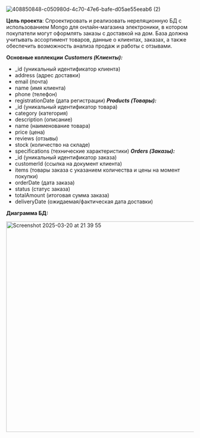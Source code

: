 ![408850848-c050980d-4c70-47e6-bafe-d05ae55eeab6 (2)](https://github.com/user-attachments/assets/6d295409-e9ca-4ea9-920f-45a335d250a1)

**Цель проекта**: Спроектировать и реализовать нереляционную БД с использованием Mongo для онлайн-магазина электроники, в котором покупатели могут оформлять заказы с доставкой на дом. База должна учитывать ассортимент товаров, данные о клиентах, заказах, а также обеспечить возможность анализа продаж и работы с отзывами.

**Основные коллекции**
***Customers (Клиенты):***
- _id (уникальный идентификатор клиента)
- address (адрес доставки)
- email (почта)
- name (имя клиента)
- phone (телефон)
- registrationDate (дата регистрации)
***Products (Товары):***
- _id (уникальный идентификатор товара)
- category (категория)
- description (описание)
- name (наименование товара)
- price (цена)
- reviews (отзывы)
- stock (количество на складе)
- specifications (технические характеристики)
***Orders (Заказы):***
- _id (уникальный идентификатор заказа)
- customerId (ссылка на документ клиента)
- items (товары заказа с указанием количества и цены на момент покупки)
- orderDate (дата заказа)
- status (статус заказа)
- totalAmount (итоговая сумма заказа)
- deliveryDate (ожидаемая/фактическая дата доставки)

**Диаграмма БД:**

<img width="567" alt="Screenshot 2025-03-20 at 21 39 55" src="https://github.com/user-attachments/assets/406046b8-edbc-41d8-b8dd-67d97cc331c4" />
